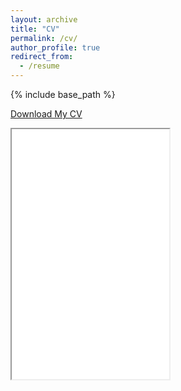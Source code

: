```yaml
---
layout: archive
title: "CV"
permalink: /cv/
author_profile: true
redirect_from:
  - /resume
---
```


{% include base_path %}

<a href="/files/CV_hho_102024.pdf" download>Download My CV</a>

<iframe src="/files/CV_hho_102024.pdf" width="50%" height="400px"></iframe>